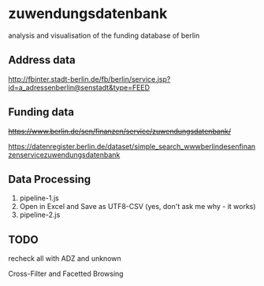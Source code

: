 # zuwendungsdatenbank
analysis and visualisation of the funding database of berlin


## Address data
http://fbinter.stadt-berlin.de/fb/berlin/service.jsp?id=a_adressenberlin@senstadt&type=FEED

## Funding data
~~https://www.berlin.de/sen/finanzen/service/zuwendungsdatenbank/~~

https://datenregister.berlin.de/dataset/simple_search_wwwberlindesenfinanzenservicezuwendungsdatenbank

## Data Processing

1. pipeline-1.js
2. Open in Excel and Save as UTF8-CSV (yes, don't ask me why - it works)
3. pipeline-2.js


## TODO

recheck all with ADZ and unknown


Cross-Filter and Facetted Browsing  
